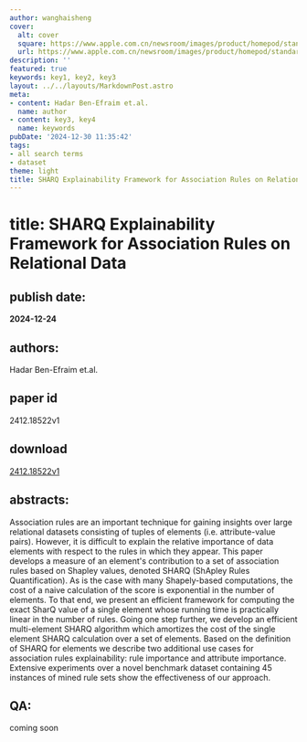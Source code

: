```yaml
---
author: wanghaisheng
cover:
  alt: cover
  square: https://www.apple.com.cn/newsroom/images/product/homepod/standard/Apple-HomePod-hero-230118_big.jpg.large_2x.jpg
  url: https://www.apple.com.cn/newsroom/images/product/homepod/standard/Apple-HomePod-hero-230118_big.jpg.large_2x.jpg
description: ''
featured: true
keywords: key1, key2, key3
layout: ../../layouts/MarkdownPost.astro
meta:
- content: Hadar Ben-Efraim et.al.
  name: author
- content: key3, key4
  name: keywords
pubDate: '2024-12-30 11:35:42'
tags:
- all search terms
- dataset
theme: light
title: SHARQ Explainability Framework for Association Rules on Relational Data
---
```


# title: SHARQ Explainability Framework for Association Rules on Relational Data 
## publish date: 
**2024-12-24** 
## authors: 
  Hadar Ben-Efraim et.al. 
## paper id
2412.18522v1
## download
[2412.18522v1](http://arxiv.org/abs/2412.18522v1)
## abstracts:
Association rules are an important technique for gaining insights over large relational datasets consisting of tuples of elements (i.e. attribute-value pairs). However, it is difficult to explain the relative importance of data elements with respect to the rules in which they appear. This paper develops a measure of an element's contribution to a set of association rules based on Shapley values, denoted SHARQ (ShApley Rules Quantification). As is the case with many Shapely-based computations, the cost of a naive calculation of the score is exponential in the number of elements. To that end, we present an efficient framework for computing the exact SharQ value of a single element whose running time is practically linear in the number of rules. Going one step further, we develop an efficient multi-element SHARQ algorithm which amortizes the cost of the single element SHARQ calculation over a set of elements. Based on the definition of SHARQ for elements we describe two additional use cases for association rules explainability: rule importance and attribute importance. Extensive experiments over a novel benchmark dataset containing 45 instances of mined rule sets show the effectiveness of our approach.
## QA:
coming soon
